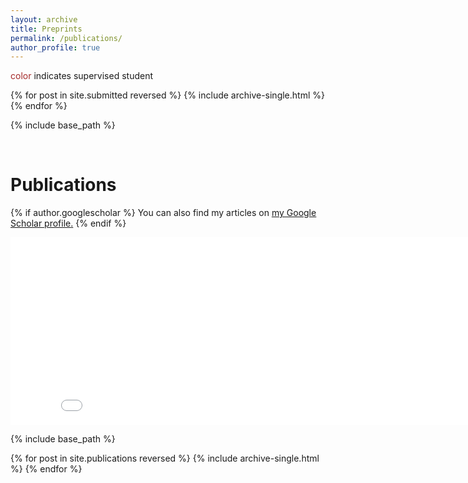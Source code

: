 ```yaml
---
layout: archive
title: Preprints
permalink: /publications/
author_profile: true
---
```


<p><span style="color: brown;">color</span> indicates supervised student</p>

{% for post in site.submitted reversed %}
  {% include archive-single.html %}
{% endfor %}

{% include base_path %}

<br>

Publications
======

{% if author.googlescholar %}
  You can also find my articles on <u><a href="{{author.googlescholar}}">my Google Scholar profile</a>.</u>
{% endif %}

<iframe src="/barchart/publication-summary.html" height="300" width="850" style="border:none;"></iframe>

{% include base_path %}

{% for post in site.publications reversed %}
  {% include archive-single.html %}
{% endfor %}
